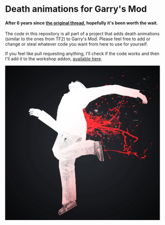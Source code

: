 # Death animations for Garry's Mod

#### After 6 years since [the original thread](https://facepunch.com/showthread.php?t=943751), hopefully it's been worth the wait.

The code in this repository is all part of a project that adds death animations (similar to the ones from TF2) to Garry's Mod. Please feel free to add or change or steal whatever code you want from here to use for yourself.

If you feel like pull requesting anything, I'll check if the code works and then I'll add it to the workshop addon, [available here](http://steamcommunity.com/sharedfiles/filedetails/?id=701595427).

![Icon](icon.jpg?raw=true)
